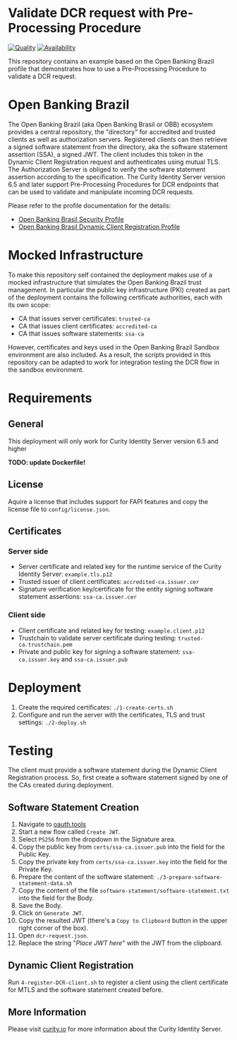 # Validate DCR request with Pre-Processing Procedure

[![Quality](https://img.shields.io/badge/quality-experiment-red)](https://curity.io/resources/code-examples/status/)
[![Availability](https://img.shields.io/badge/availability-source-blue)](https://curity.io/resources/code-examples/status/)

This repository contains an example based on the Open Banking Brazil profile that demonstrates how to use a Pre-Processing Procedure to validate a DCR request.

# Open Banking Brazil
The Open Banking Brazil (aka Open Banking Brasil or OBB) ecosystem provides a central repository, the "directory" for accredited and trusted clients as well as authorization servers. Registered clients can then retrieve a signed software statement from the directory, aka the software statement assertion (SSA), a signed JWT. The client includes this token in the Dynamic Client Registration request and authenticates using mutual TLS. The Authorization Server is obliged to verify the software statement assertion according to the specification. The Curity Identity Server version 6.5 and later support Pre-Processing Procedures for DCR endpoints that can be used to validate and manipulate incoming DCR requests.

Please refer to the profile documentation for the details:
* [Open Banking Brasil Security Profile](https://github.com/OpenBanking-Brasil/specs-seguranca/blob/main/open-banking-brasil-financial-api-1_ID3.md)
* [Open Banking Brasil Dynamic Client Registration Profile](https://github.com/OpenBanking-Brasil/specs-seguranca/blob/main/open-banking-brasil-dynamic-client-registration-1_ID1.md)

# Mocked Infrastructure
To make this repository self contained the deployment makes use of a mocked infrastructure that simulates the Open Banking Brazil trust management. In particular the public key infrastructure (PKI) created as part of the deployment contains the following certificate authorities, each with its own scope:

* CA that issues server certificates: `trusted-ca`
* CA that issues client certificates: `accredited-ca`
* CA that issues software statements: `ssa-ca`

However, certificates and keys used in the Open Banking Brazil Sandbox environment are also included. As a result, the scripts provided in this repository can be adapted to work for integration testing the DCR flow in the sandbox environment.

# Requirements
## General
This deployment will only work for Curity Identity Server version 6.5 and higher

**TODO: update Dockerfile!**

## License
Aquire a license that includes support for FAPI features and copy the license file to `config/license.json`.

## Certificates
### Server side
* Server certificate and related key for the runtime service of the Curity Identity Server: `example.tls.p12`
* Trusted issuer of client certificates: `accredited-ca.issuer.cer`
* Signature verification key/certificate for the entity signing software statement assertions: `ssa-ca.issuer.cer`

### Client side
* Client certificate and related key for testing: `example.client.p12`
* Trustchain to validate server certificate during testing: `trusted-ca.trustchain.pem`
* Private and public key for signing a software statement: `ssa-ca.issuer.key` and `ssa-ca.issuer.pub`

# Deployment
1. Create the required certificates: `./1-create-certs.sh`
1. Configure and run the server with the certificates, TLS and trust settings: `./2-deploy.sh`

# Testing
The client must provide a software statement during the Dynamic Client Registration process. So, first create a software statement signed by one of the CAs created during deployment.

## Software Statement Creation
1. Navigate to [oauth.tools](https://oauth.tools/)
1. Start a new flow called `Create JWT`.
1. Select `PS256` from the dropdown in the Signature area.
1. Copy the public key from `certs/ssa-ca.issuer.pub` into the field for the Public Key.
1. Copy the private key from `certs/ssa-ca.issuer.key` into the field for the Private Key.
1. Prepare the content of the software statement: `./3-prepare-software-statement-data.sh`
1. Copy the content of the file `software-statement/software-statement.txt` into the field for the Body.
1. Save the Body.
1. Click on `Generate JWT`.
1. Copy the resulted JWT (there's a `Copy to Clipboard` button in the upper right corner of the box).
1. Open `dcr-request.json`.
1. Replace the string "*Place JWT here*" with the JWT from the clipboard.

## Dynamic Client Registration
Run `4-register-DCR-client.sh` to register a client using the client certificate for MTLS and the software statement created before.


## More Information
Please visit [curity.io](https://curity.io/) for more information about the Curity Identity Server.
